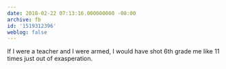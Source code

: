 ```yaml
---
date: 2018-02-22 07:13:16.000000000 -08:00
archive: fb
id: '1519312396'
weblog: false
---
```


If I were a teacher and I were armed, I would have shot 6th grade me like 11 times just out of exasperation.
